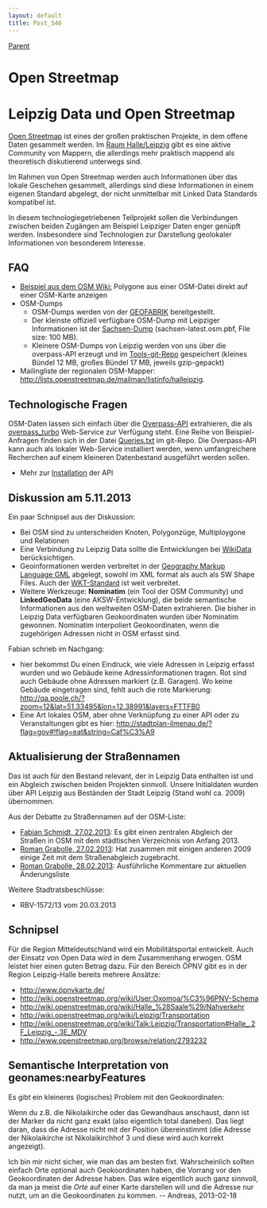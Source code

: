 ```yaml
---
layout: default
title: Post_546
---
```



[Parent](Page_0)

# Open Streetmap

<h1>Leipzig Data und Open Streetmap</h1>
<a href="http://www.openstreetmap.de/">Open Streetmap</a> ist eines der großen praktischen Projekte, in dem offene Daten gesammelt werden. Im <a href="http://wiki.openstreetmap.org/wiki/Leipzig">Raum Halle/Leipzig</a> gibt es eine aktive Community von Mappern, die allerdings mehr praktisch mappend als theoretisch diskutierend unterwegs sind.

Im Rahmen von Open Streetmap werden auch Informationen über das lokale Geschehen gesammelt, allerdings sind diese Informationen in einem eigenen Standard abgelegt, der nicht unmittelbar mit Linked Data Standards kompatibel ist.

In diesem technologiegetriebenen Teilprojekt sollen die Verbindungen zwischen beiden Zugängen am Beispiel Leipziger Daten enger genüpft werden. Insbesondere sind Technologien zur Darstellung geolokaler Informationen von besonderem Interesse.
<h2>FAQ</h2>
<ul>
	<li><a href="http://wiki.openstreetmap.org/wiki/OpenLayers_osm_file_example" target="‘_blank’">Beispiel aus dem OSM Wiki:</a> Polygone aus einer OSM-Datei direkt auf einer OSM-Karte anzeigen</li>
	<li>OSM-Dumps
<ul>
	<li>OSM-Dumps werden von der <a href="http://www.geofabrik.de/">GEOFABRIK</a> bereitgestellt.</li>
	<li>Der kleinste offiziell verfügbare OSM-Dump mit Leipziger Informationen ist der <a href="http://download.geofabrik.de/europe/germany/sachsen.html">Sachsen-Dump</a> (sachsen-latest.osm.pbf, File size: 100 MB).</li>
	<li>Kleinere OSM-Dumps von Leipzig werden von uns über die overpass-API erzeugt und im <a href="https://github.com/LeipzigData/Tools/tree/master/OSM">Tools-git-Repo</a> gespeichert (kleines Bündel 12 MB, großes Bündel 17 MB, jeweils gzip-gepackt)</li>
</ul>
</li>
	<li>Mailingliste der regionalen OSM-Mapper: <a href="http://lists.openstreetmap.de/mailman/listinfo/halleipzig" target="‘_blank’">http://lists.openstreetmap.de/mailman/listinfo/halleipzig</a>.</li>
</ul>
<h2>Technologische Fragen</h2>
OSM-Daten lassen sich einfach über die <a href="http://wiki.openstreetmap.org/wiki/Overpass_API">Overpass-API</a> extrahieren, die als <a href="http://overpass-turbo.eu/">overpass_turbo</a> Web-Service zur Verfügung steht. Eine Reihe von Beispiel-Anfragen finden sich in der Datei <a href="https://github.com/LeipzigData/Tools/blob/master/OSM/Queries.txt">Queries.txt</a> im git-Repo. Die Overpass-API kann auch als lokaler Web-Service installiert werden, wenn umfangreichere Recherchen auf einem kleineren Datenbestand ausgeführt werden sollen.
<ul>
	<li>Mehr zur <a href="http://wiki.openstreetmap.org/wiki/Overpass_API/install">Installation</a> der API</li>
</ul>
<h2>Diskussion am 5.11.2013</h2>
Ein paar Schnipsel aus der Diskussion:
<ul>
	<li>Bei OSM sind zu unterscheiden Knoten, Polygonzüge, Multiploygone und Relationen</li>
	<li>Eine Verbindung zu Leipzig Data sollte die Entwicklungen bei <a href="http://www.wikidata.org">WikiData</a> berücksichtigen.</li>
	<li>Geoinformationen werden verbreitet in der <a href="http://de.wikipedia.org/wiki/Geography_Markup_Language">Geography Markup Language GML</a> abgelegt, sowohl im XML format als auch als SW Shape Files. Auch der <a href="http://en.wikipedia.org/wiki/Well-known_text">WKT-Standard</a> ist weit verbreitet.</li>
	<li>Weitere Werkzeuge: <strong>Nominatim</strong> (ein Tool der OSM Community) und <strong>LinkedGeoData</strong> (eine AKSW-Entwicklung), die beide semantische Informationen aus den weltweiten OSM-Daten extrahieren. Die bisher in Leipzig Data verfügbaren Geokoordinaten wurden über Nominatim gewonnen. Nominatim interpoliert Geokoordinaten, wenn die zugehörigen Adressen nicht in OSM erfasst sind.</li>
</ul>
Fabian schrieb im Nachgang:
<ul>
	<li>hier bekommst Du einen Eindruck, wie viele Adressen in Leipzig erfasst wurden und wo Gebäude keine Adressinformationen tragen. Rot sind auch Gebäude ohne Adressen markiert (z.B. Garagen). Wo keine Gebäude eingetragen sind, fehlt auch die rote Markierung:
<a class="moz-txt-link-freetext" href="http://qa.poole.ch/?zoom=12&amp;lat=51.33495&amp;lon=12.38991&amp;layers=FTTFB0">http://qa.poole.ch/?zoom=12&amp;lat=51.33495&amp;lon=12.38991&amp;layers=FTTFB0</a></li>
	<li>Eine Art lokales OSM, aber ohne Verknüpfung zu einer API oder zu Veranstaltungen gibt es hier: <a class="moz-txt-link-freetext" href="http://stadtplan-ilmenau.de/?flag=gov#%21flag=eat&amp;string=Caf%C3%A9">http://stadtplan-ilmenau.de/?flag=gov#!flag=eat&amp;string=Caf%C3%A9</a></li>
</ul>
<h2>Aktualisierung der Straßennamen</h2>
Das ist auch für den Bestand relevant, der in Leipzig Data enthalten ist und ein Abgleich zwischen beiden Projekten sinnvoll. Unsere Initialdaten wurden über API Leipzig aus Beständen der Stadt Leipzig (Stand wohl ca. 2009) übernommen.

Aus der Debatte zu Straßennamen auf der OSM-Liste:
<ul>
	<li><a href="https://lists.openstreetmap.de/pipermail/halleipzig/2013-February/000763.html" target="‘_blank’">Fabian Schmidt, 27.02.2013</a>: Es gibt einen zentralen Abgleich der Straßen in OSM mit dem städtischen Verzeichnis von Anfang 2013.</li>
	<li><a href="https://lists.openstreetmap.de/pipermail/halleipzig/2013-February/000764.html" target="‘_blank’">Roman Grabolle, 27.02.2013</a>: Hat zusammen mit einigen anderen 2009 einige Zeit mit dem Straßenabgleich zugebracht.</li>
	<li><a href="https://lists.openstreetmap.de/pipermail/halleipzig/2013-February/000765.html" target="‘_blank’">Roman Grabolle, 28.02.2013</a>: Ausführliche Kommentare zur aktuellen Änderungsliste</li>
</ul>
Weitere Stadtratsbeschlüsse:
<ul>
	<li>RBV-1572/13 vom 20.03.2013</li>
</ul>
<h2>Schnipsel</h2>
Für die Region Mitteldeutschland wird ein Mobilitätsportal entwickelt. Auch der Einsatz von Open Data wird in dem Zusammenhang erwogen. OSM leistet hier einen guten Betrag dazu. Für den Bereich ÖPNV gibt es in der Region Leipzig-Halle bereits mehrere Ansätze:
<ul>
	<li><a href="http://www.%C3%B6pnvkarte.de/" target="‘_blank’">http://www.öpnvkarte.de/</a></li>
	<li><a href="http://wiki.openstreetmap.org/wiki/User:Oxomoa/%C3%96PNV-Schema" target="‘_blank’">http://wiki.openstreetmap.org/wiki/User:Oxomoa/%C3%96PNV-Schema</a></li>
	<li><a href="http://wiki.openstreetmap.org/wiki/Halle_%28Saale%29/Nahverkehr" target="‘_blank’">http://wiki.openstreetmap.org/wiki/Halle_%28Saale%29/Nahverkehr</a></li>
	<li><a href="http://wiki.openstreetmap.org/wiki/Leipzig/Transportation" target="‘_blank’">http://wiki.openstreetmap.org/wiki/Leipzig/Transportation</a></li>
	<li><a href="http://wiki.openstreetmap.org/wiki/Talk:Leipzig/Transportation#Halle_.2F_Leipzig_-.3E_MDV" target="‘_blank’">http://wiki.openstreetmap.org/wiki/Talk:Leipzig/Transportation#Halle_.2F_Leipzig_-.3E_MDV</a></li>
	<li><a href="http://www.openstreetmap.org/browse/relation/2793232" target="‘_blank’">http://www.openstreetmap.org/browse/relation/2793232</a></li>
</ul>
<h2>Semantische Interpretation von geonames:nearbyFeatures</h2>
Es gibt ein kleineres (logisches) Problem mit den Geokoordinaten:

Wenn du z.B. die Nikolaikirche oder das Gewandhaus anschaust, dann ist der Marker da nicht ganz exakt (also eigentlich total daneben). Das liegt daran, dass die Adresse nicht mit der Position übereinstimmt (die Adresse der Nikolaikirche ist Nikolaikirchhof 3 und diese wird auch korrekt angezeigt).

Ich bin mir nicht sicher, wie man das am besten fixt. Wahrscheinlich sollten einfach Orte optional auch Geokoordinaten haben, die Vorrang vor den Geokoordinaten der Adresse haben. Das wäre eigentlich auch ganz sinnvoll, da man ja meist die <em>Orte</em> auf einer Karte darstellen will und die Adresse nur nutzt, um an die Geokoordinaten zu kommen. -- Andreas, 2013-02-18

